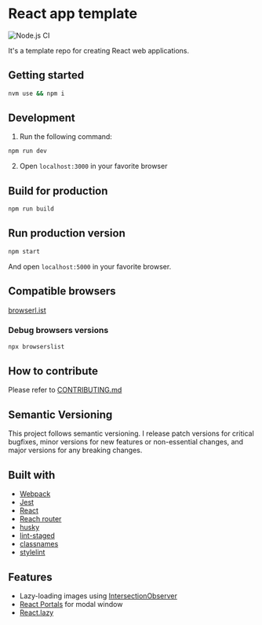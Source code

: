 # React app template

![Node.js CI](https://github.com/ink8bit/react-app-template/workflows/Node.js%20CI/badge.svg)

It's a template repo for creating React web applications.

## Getting started

```sh
nvm use && npm i
```

## Development

1. Run the following command:

```sh
npm run dev
```

2. Open `localhost:3000` in your favorite browser

## Build for production

```sh
npm run build
```

## Run production version

```sh
npm start
```

And open `localhost:5000` in your favorite browser.

## Compatible browsers

[browserl.ist](https://browserl.ist/?q=%3E0.3%25%2C+not+ie+10%2C+not+ie+11%2C+not+op_mini+all)

### Debug browsers versions

```sh
npx browserslist
```

## How to contribute

Please refer to [CONTRIBUTING.md](/.github/CONTRIBUTING.md)

## Semantic Versioning

This project follows semantic versioning. I release patch versions for critical bugfixes, minor versions for new features or non-essential changes, and major versions for any breaking changes.

## Built with

- [Webpack](https://webpack.js.org/)
- [Jest](https://jestjs.io/)
- [React](https://reactjs.org/)
- [Reach router](https://reach.tech/router)
- [husky](https://github.com/typicode/husky)
- [lint-staged](https://github.com/okonet/lint-staged)
- [classnames](https://github.com/JedWatson/classnames)
- [stylelint](https://github.com/stylelint/stylelint)

## Features

- Lazy-loading images using [IntersectionObserver](https://developers.google.com/web/updates/2016/04/intersectionobserver)
- [React Portals](https://reactjs.org/docs/portals.html) for modal window
- [React.lazy](https://reactjs.org/docs/code-splitting.html#reactlazy)

